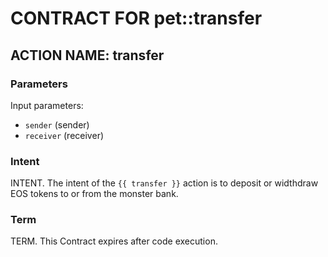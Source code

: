 # CONTRACT FOR pet::transfer

## ACTION NAME: transfer

### Parameters
Input parameters:

* `sender` (sender)
* `receiver` (receiver)

### Intent
INTENT. The intent of the `{{ transfer }}` action is to deposit or widthdraw EOS tokens to or from the monster bank.

### Term
TERM. This Contract expires after code execution.